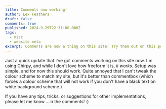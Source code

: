```yaml
---
title: Comments now working!
author: Lex Feathers
draft: false
comments: true
published: 2024-9-29T22:31:00.000Z
tags:
  - misc
  - website meta
excerpt: Comments are now a thing on this site! Try them out on this post~
---
```


Just a quick update that I've got comments working on this site now. I'm using Chirpy, and while I don't love how freeform it is, _it works._
Setup was simple, and for now this should work. Quite annoyed that I can't tweak the colour scheme to match my site, but it's better than commentbox (which forces a colour scheme that will not work if you don't have a black text on white background scheme.)

If you have any tips, tricks, or suggestions for other implementations, please let me know ...in the comments! :)